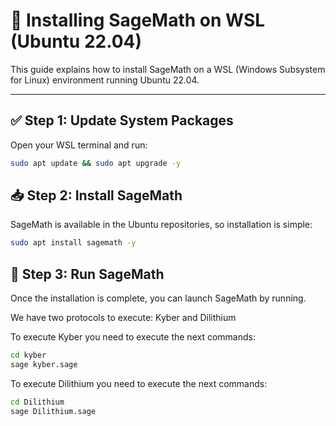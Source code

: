 # 🚀 Installing SageMath on WSL (Ubuntu 22.04)

This guide explains how to install SageMath on a WSL (Windows Subsystem for Linux) environment running Ubuntu 22.04.

---

## ✅ Step 1: Update System Packages

Open your WSL terminal and run:

```bash
sudo apt update && sudo apt upgrade -y
```
## 📥 Step 2: Install SageMath

SageMath is available in the Ubuntu repositories, so installation is simple:

```bash
sudo apt install sagemath -y
```
## 🚀 Step 3: Run SageMath

Once the installation is complete, you can launch SageMath by running.

We have two protocols to execute: Kyber and Dilithium

To execute Kyber you need to execute the next commands:
```bash
cd kyber
sage kyber.sage
```


To execute Dilithium you need to execute the next commands:
```bash
cd Dilithium
sage Dilithium.sage
```